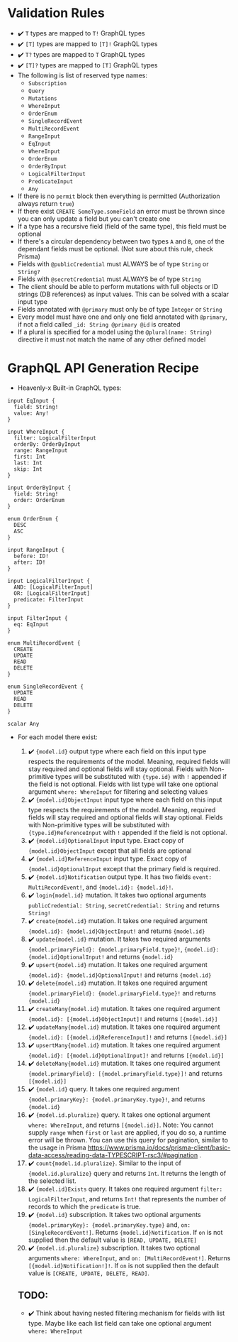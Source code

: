 # Validation Rules

- ✔️ `T` types are mapped to `T!` GraphQL types
- ✔️ `[T]` types are mapped to `[T]!` GraphQL types
- ✔️ `T?` types are mapped to `T` GraphQL types
- ✔️ `[T]?` types are mapped to `[T]` GraphQL types
- The following is list of reserved type names:
  - `Subscription`
  - `Query`
  - `Mutations`
  - `WhereInput`
  - `OrderEnum`
  - `SingleRecordEvent`
  - `MultiRecordEvent`
  - `RangeInput`
  - `EqInput`
  - `WhereInput`
  - `OrderEnum`
  - `OrderByInput`
  - `LogicalFilterInput`
  - `PredicateInput`
  - `Any`
- If there is no `permit` block then everything is permitted (Authorization always return `true`)
- If there exist `CREATE SomeType.someField` an error must be thrown since you can only update a field but you can't create one
- If a type has a recursive field (field of the same type), this field must be optional
- If there's a circular dependency between two types `A` and `B`, one of the dependant fields must be optional. (Not sure about this rule, check Prisma)
- Fields with `@publicCredential` must ALWAYS be of type `String` or `String?`
- Fields with `@secretCredential` must ALWAYS be of type `String`
- The client should be able to perform mutations with full objects or ID strings (DB references) as input values. This can be solved with a scalar input type
- Fields annotated with `@primary` must only be of type `Integer` or `String`
- Every model must have one and only one field annotated with `@primary`, if not a field called `_id: String @primary @id` is created
- If a plural is specified for a model using the `@plural(name: String)` directive it must not match the name of any other defined model

# GraphQL API Generation Recipe

- Heavenly-x Built-in GraphQL types:

```gql
input EqInput {
  field: String!
  value: Any!
}

input WhereInput {
  filter: LogicalFilterInput
  orderBy: OrderByInput
  range: RangeInput
  first: Int
  last: Int
  skip: Int
}

input OrderByInput {
  field: String!
  order: OrderEnum
}

enum OrderEnum {
  DESC
  ASC
}

input RangeInput {
  before: ID!
  after: ID!
}

input LogicalFilterInput {
  AND: [LogicalFilterInput]
  OR: [LogicalFilterInput]
  predicate: FilterInput
}

input FilterInput {
  eq: EqInput
}

enum MultiRecordEvent {
  CREATE
  UPDATE
  READ
  DELETE
}

enum SingleRecordEvent {
  UPDATE
  READ
  DELETE
}

scalar Any
```

- For each model there exist:

  1. ✔️ `{model.id}` output type where each field on this input type respects the requirements of the model. Meaning, required fields will stay required and optional fields will stay optional. Fields with Non-primitive types will be substituted with `{type.id}` with `!` appended if the field is not optional. Fields with list type will take one optional argument `where: WhereInput` for filtering and selecting values
  2. ✔️ `{model.id}ObjectInput` input type where each field on this input type respects the requirements of the model. Meaning, required fields will stay required and optional fields will stay optional. Fields with Non-primitive types will be substituted with `{type.id}ReferenceInput` with `!` appended if the field is not optional.
  3. ✔️ `{model.id}OptionalInput` input type. Exact copy of `{model.id}ObjectInput` except that all fields are optional
  4. ✔️ `{model.id}ReferenceInput` input type. Exact copy of `{model.id}OptionalInput` except that the primary field is required.
  5. ✔️ `{model.id}Notification` output type. It has two fields `event: MultiRecordEvent!`, and `{model.id}: {model.id}!`.
  6. ✔️ `login{model.id}` mutation. It takes two optional arguments
     `publicCredential: String`,
     `secretCredential: String`
     and returns
     `String!`
  7. ✔️ `create{model.id}` mutation. It takes one required argument
     `{model.id}: {model.id}ObjectInput!`
     and returns
     `{model.id}`
  8. ✔️ `update{model.id}` mutation. It takes two required arguments
     `{model.primaryField}: {model.primaryField.type}!`,
     `{model.id}: {model.id}OptionalInput!`
     and returns
     `{model.id}`
  9. ✔️ `upsert{model.id}` mutation. It takes one required argument
     `{model.id}: {model.id}OptionalInput!`
     and returns
     `{model.id}`
  10. ✔️ `delete{model.id}` mutation. It takes one required argument
      `{model.primaryField}: {model.primaryField.type}!`
      and returns
      `{model.id}`
  11. ✔️ `createMany{model.id}` mutation. It takes one required argument
      `{model.id}: [{model.id}ObjectInput]!`
      and returns
      `[{model.id}]`
  12. ✔️ `updateMany{model.id}` mutation. It takes one required argument
      `{model.id}: [{model.id}ReferenceInput]!`
      and returns
      `[{model.id}]`
  13. ✔️ `upsertMany{model.id}` mutation. It takes one required argument
      `{model.id}: [{model.id}OptionalInput]!`
      and returns
      `[{model.id}]`
  14. ✔️ `deleteMany{model.id}` mutation. It takes one required argument
      `{model.primaryField}: [{model.primaryField.type}]!`
      and returns
      `[{model.id}]`
  15. ✔️ `{model.id}` query. It takes one required argument `{model.primaryKey}: {model.primaryKey.type}!`, and returns `{model.id}`
  16. ✔️ `{model.id.pluralize}` query. It takes one optional argument `where: WhereInput`, and returns `[{model.id}]`. Note: You cannot supply `range` when `first` or `last` are applied, if you do so, a runtime error will be thrown. You can use this query for pagination, similar to the usage in Prisma https://www.prisma.io/docs/prisma-client/basic-data-access/reading-data-TYPESCRIPT-rsc3/#pagination .
  17. ✔️ `count{model.id.pluralize}`. Similar to the input of `{model.id.pluralize}` query and returns `Int`. It returns the length of the selected list.
  18. ✔️ `{model.id}Exists` query. It takes one required argument `filter: LogicalFilterInput`, and returns `Int!` that represents the number of records to which the `predicate` is true.
  19. ✔️ `{model.id}` subscription. It takes two optional arguments `{model.primaryKey}: {model.primaryKey.type}` and, `on: [SingleRecordEvent!]`. Returns `{model.id}Notification`. If `on` is not supplied then the default value is `[READ, UPDATE, DELETE]`
  20. ✔️ `{model.id.pluralize}` subscription. It takes two optional arguments `where: WhereInput`, and `on: [MultiRecordEvent!]`. Returns `[{model.id}Notification!]!`. If `on` is not supplied then the default value is `[CREATE, UPDATE, DELETE, READ]`.

  ## TODO:

  - ✔️ Think about having nested filtering mechanism for fields with list type. Maybe like each list field can take one optional argument `where: WhereInput`
